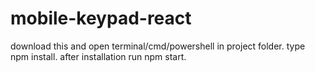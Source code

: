# mobile-keypad-react
download this and open terminal/cmd/powershell in project folder.
type npm install.
after installation run npm start.
